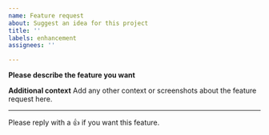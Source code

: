 ```yaml
---
name: Feature request
about: Suggest an idea for this project
title: ''
labels: enhancement
assignees: ''

---
```


**Please describe the feature you want**



**Additional context**
Add any other context or screenshots about the feature request here.

---
Please reply with a 👍 if you want this feature.
